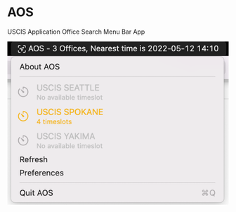 # AOS

USCIS Application Office Search Menu Bar App


![Main Interface](.assets/Main_Interface.png)
